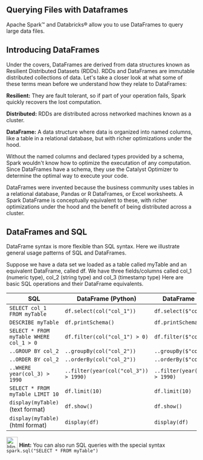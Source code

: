 <h2>Querying Files with Dataframes</h2>

Apache Spark™ and Databricks® allow you to use DataFrames to query large data files.

<h2>Introducing DataFrames</h2>
Under the covers, DataFrames are derived from data structures known as Resilient Distributed Datasets (RDDs). RDDs and DataFrames 
are immutable distributed collections of data. Let's take a closer look at what some of these terms mean before we understand how 
they relate to DataFrames:

<b>Resilient:</b> They are fault tolerant, so if part of your operation fails, Spark quickly recovers the lost computation.

<b>Distributed:</b> RDDs are distributed across networked machines known as a cluster.

<b>DataFrame:</b> A data structure where data is organized into named columns, like a table in a relational database, but with richer 
           optimizations under the hood.
           
Without the named columns and declared types provided by a schema, Spark wouldn't know how to optimize the executation of any computation. 
Since DataFrames have a schema, they use the Catalyst Optimizer to determine the optimal way to execute your code.

DataFrames were invented because the business community uses tables in a relational database, Pandas or R DataFrames, or Excel worksheets. 
A Spark DataFrame is conceptually equivalent to these, with richer optimizations under the hood and the benefit of being distributed 
across a cluster.

<h2>DataFrames and SQL</h2>
DataFrame syntax is more flexible than SQL syntax. Here we illustrate general usage patterns of SQL and DataFrames.

Suppose we have a data set we loaded as a table called myTable and an equivalent DataFrame, called df. We have three fields/columns called col_1 (numeric type), col_2 (string type) and col_3 (timestamp type) Here are basic SQL operations and their DataFrame equivalents.



| SQL                                         | DataFrame (Python)                    |  DataFrame (Scala)                |    
| ------------------------------------------- | ------------------------------------- | ----------------------------------|
| `SELECT col_1 FROM myTable`                 | `df.select(col("col_1"))`             | `df.select($"col_1")`             |
| `DESCRIBE myTable`                          | `df.printSchema()`                    | `df.printSchema`                  |
| `SELECT * FROM myTable WHERE col_1 > 0`     | `df.filter(col("col_1") > 0)`         | `df.filter($"col_1" > 0)`         |
| `..GROUP BY col_2`                          | `..groupBy(col("col_2"))`             | `..groupBy($"col_2")`             |
| `..ORDER BY col_2`                          | `..orderBy(col("col_2"))`             | `..orderBy($"col_2")`             |
| `..WHERE year(col_3) > 1990`                | `..filter(year(col("col_3")) > 1990)` | `..filter(year($"col_3") > 1990)` |
| `SELECT * FROM myTable LIMIT 10`            | `df.limit(10)`                        | `df.limit(10)`                    |
| `display(myTable)` (text format)            | `df.show()`                           | `df.show()`                       |
| `display(myTable)` (html format)            | `display(df)`                         | `display(df)`                     |

<img alt="Hint" title="Hint" style="vertical-align: text-bottom; position: relative;" width="30" height="30" src="https://files.training.databricks.com/static/images/icon-light-bulb.svg"/>&nbsp;**Hint:** You can also run SQL queries with the special syntax `spark.sql("SELECT * FROM myTable")`
